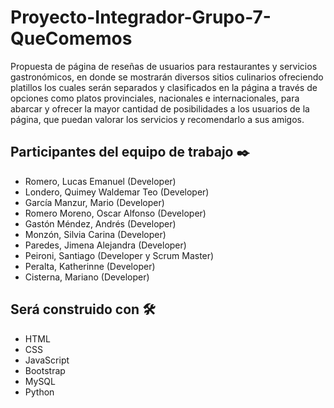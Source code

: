 # Proyecto-Integrador-Grupo-7-QueComemos
Propuesta de página de reseñas de usuarios para restaurantes y servicios gastronómicos, en donde se mostrarán diversos sitios culinarios ofreciendo platillos los cuales serán separados y clasificados en la página a través de opciones como platos provinciales, nacionales e internacionales, para abarcar y ofrecer la mayor cantidad de posibilidades a los usuarios de la página, que puedan valorar los servicios y recomendarlo a sus amigos.

## Participantes del equipo de trabajo ✒️     
* Romero, Lucas Emanuel (Developer)    
* Londero, Quimey Waldemar Teo (Developer)    
* García Manzur, Mario (Developer)     
* Romero Moreno, Oscar Alfonso (Developer)     
* Gastón Méndez, Andrés (Developer)     
* Monzón, Silvia Carina (Developer)     
* Paredes, Jimena Alejandra (Developer)     
* Peironi, Santiago (Developer y Scrum Master)     
* Peralta, Katherinne (Developer)    
* Cisterna, Mariano (Developer)    

## Será construido con 🛠️
* HTML
* CSS
* JavaScript
* Bootstrap
* MySQL
* Python
